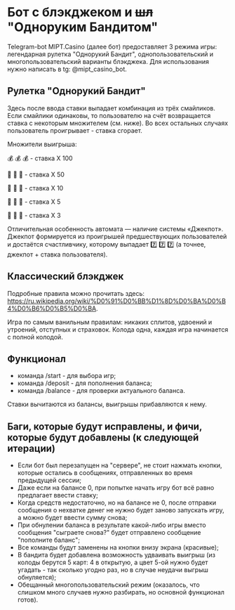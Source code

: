 # Бот с блэкджеком и ~~шл~~ "Одноруким Бандитом"
Telegram-bot MIPT.Casino (далее бот) предоставляет 3 режима игры: легендарная рулетка "Однорукий Бандит", однопользовательский и 
многопользовательский варианты блэкджека. Для использования нужно написать в tg: @mipt_casino_bot.

## Рулетка "Однорукий Бандит"
Здесь после ввода ставки выпадает комбинация из трёх смайликов. Если смайлики одинаковы, 
то пользователю на счёт возвращается ставка с некоторым множителем (см. ниже). 
Во всех остальных случаях пользователь проигрывает - ставка сгорает.

Множители выигрыша:

💰 💰 💰 - cтавка X 100

💎 💎 💎 - cтавка X 50

🍋 🍋 🍋 - ставка X 10

🍎 🍎 🍎 - ставка X 5

🍒 🍒 🍒 - ставка X 3

Отличительная особенность автомата — наличие системы «Джекпот». 
Джекпот формируется из проигрышей предшествующих пользователей и достаётся счастливчику, которому выпадает 7️⃣ 7️⃣ 7️⃣ (а точнее, джекпот + ставка пользователя).

## Классический блэкджек
Подробные правила можно прочитать здесь: https://ru.wikipedia.org/wiki/%D0%91%D0%BB%D1%8D%D0%BA%D0%B4%D0%B6%D0%B5%D0%BA.

Игра по самым ванильным правилам: никаких сплитов, удвоений и утроений, отступных и страховок. Колода одна, каждая игра начинается с полной колодой.

## Функционал
- команда /start - для выбора игр;
- команда /deposit - для пополнения баланса;
- команда /balance - для проверки актуального баланса.

Ставки вычитаются из балансы, выигрышы прибавляются к нему.

## Баги, которые будут исправлены, и фичи, которые будут добавлены (к следующей итерации)
- Если бот был перезапущен на "сервере", не стоит нажмать кнопки, которые остались в сообщениях, отправленных во время предыдущей сессии;
- Даже если на балансе 0, при попытке начать игру бот всё равно предлагает ввести ставку;
- Когда средств недостаточно, но на балансе не 0, после отправки сообщения о нехватке денег не нужно будет заново запускать игру, 
а можно будет ввести сумму снова;
- При обнулении баланса в результате какой-либо игры вместо сообщения "сыграете снова?" будет отправлено сообщение "пополните баланс";
- Все команды будут заменены на кнопки внизу экрана (красивые);
- В бандита будет добавлена возможность удваивать выигрыш (из колоды берутся 5 карт: 4 в открытую, а цвет 5-ой нужно будет угадать - так сколько угодно раз, но
в случае неудачи выгрыш обнуляется);
- Обещанный многопользовательский режим (оказалось, что слишком много случаев нужно разбирать, но основной функционал готов).
